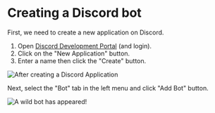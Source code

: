 # Creating a Discord bot

First, we need to create a new application on Discord.

1. Open [Discord Development Portal](https://discord.com/developers/applications) (and login).
2. Click on the "New Application" button.
3. Enter a name then click the "Create" button.

![After creating a Discord Application](~@/images/image1.png)

Next, select the "Bot" tab in the left menu and click "Add Bot" button.

![A wild bot has appeared!](~@/images/image2.png)
